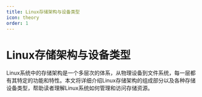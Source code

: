 ```yaml
---
title: Linux存储架构与设备类型
icon: theory
order: 1
---
```


# Linux存储架构与设备类型

Linux系统中的存储架构是一个多层次的体系，从物理设备到文件系统，每一层都有其特定的功能和特性。本文将详细介绍Linux存储架构的组成部分以及各种存储设备类型，帮助读者理解Linux系统如何管理和访问存储资源。
